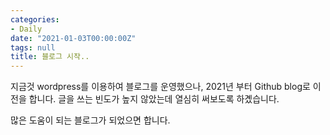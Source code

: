 ```yaml
---
categories:
- Daily
date: "2021-01-03T00:00:00Z"
tags: null
title: 블로그 시작..
---
```


지금것 wordpress를 이용하여 블로그를 운영했으나, 2021년 부터 Github blog로 이전을 합니다.
글을 쓰는 빈도가 높지 않았는데 열심히 써보도록 하곘습니다.

많은 도움이 되는 블로그가 되었으면 합니다.